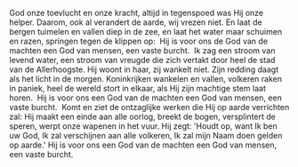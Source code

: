 God onze toevlucht en onze kracht,
altijd in tegenspoed was Hij onze helper.
Daarom, ook al verandert de aarde,
wij vrezen niet. En laat de bergen
tuimelen en vallen diep in de zee,
en laat het water maar schuimen en razen,
springen tegen de klippen op:
​
Hij is voor ons de God van de machten
een God van mensen, een vaste burcht.
​
Ik zag een stroom van levend water,
een stroom van vreugde die zich vertakt
door heel de stad van de Allerhoogste.
Hij woont in haar, zij wankelt niet.
Zijn redding daagt als het licht in de morgen.
Koninkrijken wankelen en vallen,
volkeren raken in paniek,
heel de wereld stort in elkaar,
als Hij zijn machtige stem laat horen.
​
Hij is voor ons een God van de machten
een God van mensen, een vaste burcht.
​
Komt en ziet de ontzaglijke werken
die Hij op aarde verrichten zal:
Hij maakt een einde aan alle oorlog,
breekt de bogen, versplintert de speren,
werpt onze wapenen in het vuur.
Hij zegt: 'Houdt op, want Ik ben uw God,
Ik zal verschijnen aan alle volkeren,
Ik zal mijn Naam doen gelden op aarde.'
​
Hij is voor ons een God van de machten
een God van mensen, een vaste burcht.